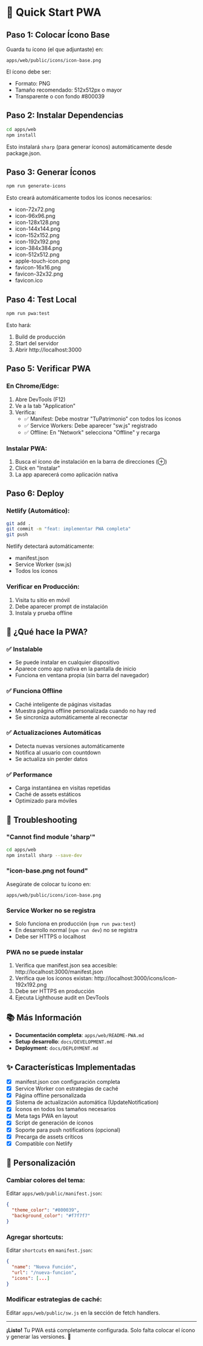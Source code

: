 # 🚀 Quick Start PWA

## Paso 1: Colocar Ícono Base

Guarda tu ícono (el que adjuntaste) en:
```
apps/web/public/icons/icon-base.png
```

El ícono debe ser:
- Formato: PNG
- Tamaño recomendado: 512x512px o mayor
- Transparente o con fondo #800039

## Paso 2: Instalar Dependencias

```bash
cd apps/web
npm install
```

Esto instalará `sharp` (para generar íconos) automáticamente desde package.json.

## Paso 3: Generar Íconos

```bash
npm run generate-icons
```

Esto creará automáticamente todos los íconos necesarios:
- icon-72x72.png
- icon-96x96.png
- icon-128x128.png
- icon-144x144.png
- icon-152x152.png
- icon-192x192.png
- icon-384x384.png
- icon-512x512.png
- apple-touch-icon.png
- favicon-16x16.png
- favicon-32x32.png
- favicon.ico

## Paso 4: Test Local

```bash
npm run pwa:test
```

Esto hará:
1. Build de producción
2. Start del servidor
3. Abrir http://localhost:3000

## Paso 5: Verificar PWA

### En Chrome/Edge:
1. Abre DevTools (F12)
2. Ve a la tab "Application"
3. Verifica:
   - ✅ Manifest: Debe mostrar "TuPatrimonio" con todos los íconos
   - ✅ Service Workers: Debe aparecer "sw.js" registrado
   - ✅ Offline: En "Network" selecciona "Offline" y recarga

### Instalar PWA:
1. Busca el ícono de instalación en la barra de direcciones (⊕)
2. Click en "Instalar"
3. La app aparecerá como aplicación nativa

## Paso 6: Deploy

### Netlify (Automático):
```bash
git add .
git commit -m "feat: implementar PWA completa"
git push
```

Netlify detectará automáticamente:
- manifest.json
- Service Worker (sw.js)
- Todos los íconos

### Verificar en Producción:
1. Visita tu sitio en móvil
2. Debe aparecer prompt de instalación
3. Instala y prueba offline

## 🎯 ¿Qué hace la PWA?

### ✅ Instalable
- Se puede instalar en cualquier dispositivo
- Aparece como app nativa en la pantalla de inicio
- Funciona en ventana propia (sin barra del navegador)

### ✅ Funciona Offline
- Caché inteligente de páginas visitadas
- Muestra página offline personalizada cuando no hay red
- Se sincroniza automáticamente al reconectar

### ✅ Actualizaciones Automáticas
- Detecta nuevas versiones automáticamente
- Notifica al usuario con countdown
- Se actualiza sin perder datos

### ✅ Performance
- Carga instantánea en visitas repetidas
- Caché de assets estáticos
- Optimizado para móviles

## 🔧 Troubleshooting

### "Cannot find module 'sharp'"
```bash
cd apps/web
npm install sharp --save-dev
```

### "icon-base.png not found"
Asegúrate de colocar tu ícono en:
```
apps/web/public/icons/icon-base.png
```

### Service Worker no se registra
- Solo funciona en producción (`npm run pwa:test`)
- En desarrollo normal (`npm run dev`) no se registra
- Debe ser HTTPS o localhost

### PWA no se puede instalar
1. Verifica que manifest.json sea accesible: http://localhost:3000/manifest.json
2. Verifica que los íconos existan: http://localhost:3000/icons/icon-192x192.png
3. Debe ser HTTPS en producción
4. Ejecuta Lighthouse audit en DevTools

## 📚 Más Información

- **Documentación completa**: `apps/web/README-PWA.md`
- **Setup desarrollo**: `docs/DEVELOPMENT.md`
- **Deployment**: `docs/DEPLOYMENT.md`

## ✨ Características Implementadas

- [x] manifest.json con configuración completa
- [x] Service Worker con estrategias de caché
- [x] Página offline personalizada
- [x] Sistema de actualización automática (UpdateNotification)
- [x] Íconos en todos los tamaños necesarios
- [x] Meta tags PWA en layout
- [x] Script de generación de íconos
- [x] Soporte para push notifications (opcional)
- [x] Precarga de assets críticos
- [x] Compatible con Netlify

## 🎨 Personalización

### Cambiar colores del tema:
Editar `apps/web/public/manifest.json`:
```json
{
  "theme_color": "#800039",
  "background_color": "#f7f7f7"
}
```

### Agregar shortcuts:
Editar `shortcuts` en `manifest.json`:
```json
{
  "name": "Nueva Función",
  "url": "/nueva-funcion",
  "icons": [...]
}
```

### Modificar estrategias de caché:
Editar `apps/web/public/sw.js` en la sección de fetch handlers.

---

**¡Listo!** Tu PWA está completamente configurada. Solo falta colocar el ícono y generar las versiones. 🎉

